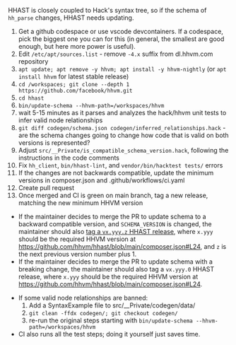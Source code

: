 HHAST is closely coupled to Hack's syntax tree, so if the schema of `hh_parse`
changes, HHAST needs updating.

1. Get a github codespace or use vscode devcontainers. If a codespace, pick the biggest one you can for this (in general, the smallest are good enough, but here more power is useful).
2. Edit `/etc/apt/sources.list` - remove `-4.x` suffix from dl.hhvm.com repository
3. `apt update; apt remove -y hhvm; apt install -y hhvm-nightly` (or `apt install hhvm` for latest stable release)
4. `cd /workspaces; git clone --depth 1 https://github.com/facebook/hhvm.git`
5. `cd hhast`
6. `bin/update-schema --hhvm-path=/workspaces/hhvm`
7. wait 5-15 minutes as it parses and analyzes the hack/hhvm unit tests to infer valid node relationships
8. `git diff codegen/schema.json codegen/inferred_relationships.hack` - are the schema changes going to change how code that is valid on both versions is represented?
9. Adjust `src/__Private/is_compatible_schema_version.hack`, following the instructions in the code comments
10. Fix `hh_client`, `bin/hhast-lint`, and `vendor/bin/hacktest tests/` errors
11. If the changes are not backwards compatible, update the minimum versions in composer.json and .github/workflows/ci.yaml
12. Create pull request
13. Once merged and CI is green on main branch, tag a new release, matching the new minimum HHVM version

- If the maintainer decides to merge the PR to update schema to a backward compatible version, and `SCHEMA_VERSION` is changed, the maintainer should also [tag a `vx.yyy.z` HHAST release](https://github.com/hhvm/hhast/releases/new), where `x.yyy` should be the required HHVM version at https://github.com/hhvm/hhast/blob/main/composer.json#L24, and `z` is the next previous version number plus 1.
- If the maintainer decides to merge the PR to update schema with a breaking change, the maintainer should also tag a `vx.yyy.0` HHAST release, where `x.yyy` should be the required HHVM version at https://github.com/hhvm/hhast/blob/main/composer.json#L24.

* If some valid node relationships are banned:
  1. Add a SyntaxExample file to src/__Private/codegen/data/
  2. `git clean -ffdx codegen/; git checkout codegen/`
  3. re-run the original steps starting with `bin/update-schema --hhvm-path=/workspaces/hhvm`
* CI also runs all the test steps; doing it yourself just saves time.